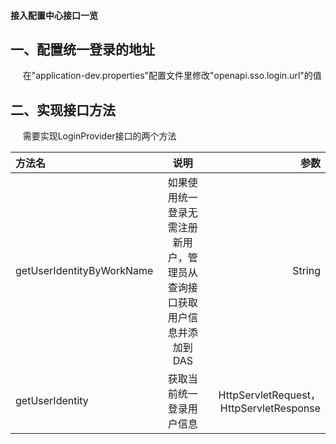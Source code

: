 #### 接入配置中心接口一览 


## 一、配置统一登录的地址

&nbsp;&nbsp;&nbsp;&nbsp; 在"application-dev.properties"配置文件里修改"openapi.sso.login.url"的值

## 二、实现接口方法
&nbsp;&nbsp;&nbsp;&nbsp; 需要实现LoginProvider接口的两个方法

|方法名|说明|参数|
|:-    |:------:|-:|
|getUserIdentityByWorkName|如果使用统一登录无需注册新用户，管理员从查询接口获取用户信息并添加到DAS|String|
|getUserIdentity|获取当前统一登录用户信息|HttpServletRequest， HttpServletResponse|

